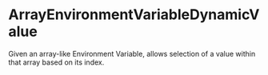# ArrayEnvironmentVariableDynamicValue

Given an array-like Environment Variable, allows selection of a value within that array based on its index.
